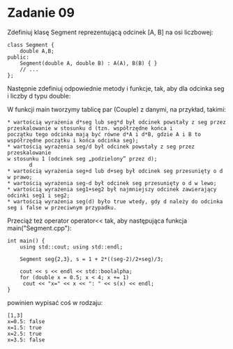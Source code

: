# Zadanie 09

Zdefiniuj klasę Segment reprezentującą odcinek [A, B] na osi liczbowej:

	class Segment {
	    double A,B;
	public:
	    Segment(double A, double B) : A(A), B(B) { }
	    // ...
	};

Następnie zdefiniuj odpowiednie metody i funkcje, tak, aby dla odcinka seg i liczby d typu double:

W funkcji main tworzymy tablicę par (Couple) z danymi, na przykład, takimi:

	* wartością wyrażenia d*seg lub seg*d był odcinek powstały z seg przez przeskalowanie w stosunku d (tzn. współrzędne końca i 
	początku tego odcinka mają być równe d*A i d*B, gdzie A i B to współrzędne początku i końca odcinka seg);
	* wartością wyrażenia seg/d był odcinek powstały z seg przez przeskalowanie
	w stosunku 1 (odcinek seg „podzielony” przez d);
		   d
	* wartością wyrażenia seg+d lub d+seg był odcinek seg przesunięty o d w prawo;
	* wartością wyrażenia seg-d był odcinek seg przesunięty o d w lewo;
	* wartością wyrażenia seg1+seg2 był najmniejszy odcinek zawierający odcinki seg1 i seg2;
	* wartością wyrażenia seg(d) było true wtedy, gdy d należy do odcinka seg i false w przeciwnym przypadku.

Przeciąż też operator operator<< tak, aby następująca funkcja main("Segment.cpp"):

	int main() {
	    using std::cout; using std::endl;

	    Segment seg{2,3}, s = 1 + 2*((seg-2)/2+seg)/3;

	    cout << s << endl << std::boolalpha;
	    for (double x = 0.5; x < 4; x += 1)
		 cout << "x=" << x << ": " << s(x) << endl;
	}
	
powinien wypisać coś w rodzaju:

	[1,3]
	x=0.5: false
	x=1.5: true
	x=2.5: true
	x=3.5: false
